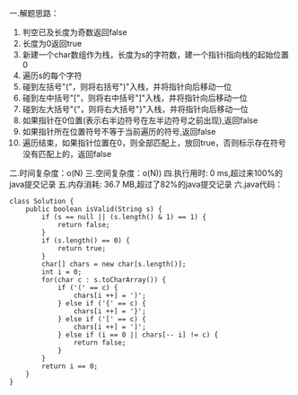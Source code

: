 一.解题思路：
1. 判空已及长度为奇数返回false
2. 长度为0返回true
3. 新建一个char数组作为栈，长度为s的字符数，建一个指针i指向栈的起始位置0
4. 遍历s的每个字符
5. 碰到左括号"("，则将右括号")"入栈，并将指针向后移动一位
6. 碰到左中括号"["，则将右中括号"]"入栈，并将指针向后移动一位
7. 碰到左大括号"{"，则将右大括号"}"入栈，并将指针向后移动一位
8. 如果指针在0位置(表示右半边符号在左半边符号之前出现),返回false
9. 如果指针所在位置符号不等于当前遍历的符号,返回false
6. 遍历结束，如果指针位置在0，则全部匹配上，放回true，否则标示存在符号没有匹配上的，返回false

二.时间复杂度：o(N)
三.空间复杂度：o(N))
四.执行用时: 0 ms,超过来100%的java提交记录
五.内存消耗: 36.7 MB,超过了82%的java提交记录
六.java代码：
```
class Solution {
    public boolean isValid(String s) {
        if (s == null || (s.length() & 1) == 1) {
            return false;
        }
        if (s.length() == 0) {
            return true;
        }
        char[] chars = new char[s.length()];
        int i = 0;
        for(char c : s.toCharArray()) {
            if ('(' == c) {
                chars[i ++] = ')';
            } else if ('{' == c) {
                chars[i ++] = '}';
            } else if ('[' == c) {
                chars[i ++] = ']';
            } else if (i == 0 || chars[-- i] != c) {
                return false;
            }
        }
        return i == 0;
    }
}
```